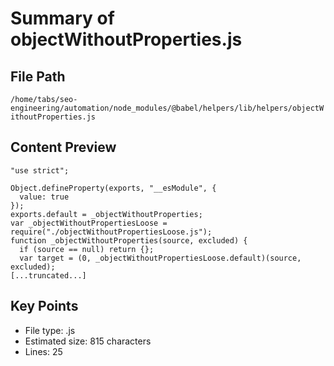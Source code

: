 # Summary of objectWithoutProperties.js
  
## File Path
`/home/tabs/seo-engineering/automation/node_modules/@babel/helpers/lib/helpers/objectWithoutProperties.js`

## Content Preview
```
"use strict";

Object.defineProperty(exports, "__esModule", {
  value: true
});
exports.default = _objectWithoutProperties;
var _objectWithoutPropertiesLoose = require("./objectWithoutPropertiesLoose.js");
function _objectWithoutProperties(source, excluded) {
  if (source == null) return {};
  var target = (0, _objectWithoutPropertiesLoose.default)(source, excluded);
[...truncated...]
```

## Key Points
- File type: .js
- Estimated size: 815 characters
- Lines: 25
